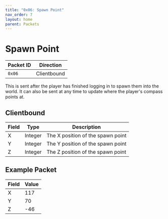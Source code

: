 ```yaml
---
title: "0x06: Spawn Point"
nav_order: 7
layout: home
parent: Packets
---
```


# Spawn Point

| Packet ID | Direction   |
| --------- | ----------- |
| `0x06`    | Clientbound |

This is sent after the player has finished logging in to spawn them into the world. It can also be sent at any time to update where the player's compass points at.

## Clientbound

| Field | Type    | Description                        |
| ----- | ------- | ---------------------------------- |
| X     | Integer | The X position of the spawn point |
| Y     | Integer | The Y position of the spawn point |
| Z     | Integer | The Z position of the spawn point |

## Example Packet

| Field | Value | 
| --- | --- |
| X | 117 |
| Y | 70 |
| Z | -46 |